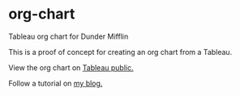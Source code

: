 # org-chart
Tableau org chart for Dunder Mifflin

This is a proof of concept for creating an org chart from a Tableau.

View the org chart on [Tableau public.](https://public.tableau.com/profile/nathan.smith#!/vizhome/DunderMifflin/DunderMifflinOrgChart "Org chart on Tableau public")

Follow a tutorial on [my blog.](https://smithna.github.io/tableau-org-chart/ "Tableau org chart tutorial")
